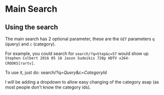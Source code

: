 # Main Search

## Using the search
The main search has 2 optional parameter, these are the `GET` parameters `q` (query) and `c` (category).

For example, you could search for `search/?q=Step&c=57` would show up `Stephen Colbert 2016 05 16 Jason Sudeikis 720p HDTV x264-CROOKS[rartv]`.

To use it, just do: search/?q=*Query*&c=*CategoryId*

I will be adding a dropdown to allow easy changing of the category asap (as most people don't know the category ids).
